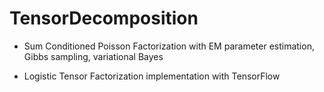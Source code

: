 # TensorDecomposition

- Sum Conditioned Poisson Factorization with EM parameter estimation, Gibbs sampling, variational Bayes

- Logistic Tensor Factorization implementation with TensorFlow
